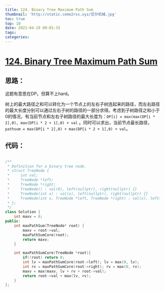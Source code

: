 ```yaml
---
title: 124. Binary Tree Maximum Path Sum
thumbnail: 'http://static.come2rss.xyz/尼尔机械.jpg'
toc: true
top: 10
date: 2021-04-19 09:01:33
tags:
categories:
---
```


# [124. Binary Tree Maximum Path Sum](https://leetcode-cn.com/problems/binary-tree-maximum-path-sum/)





## 思路：

这题有意思在DP。但算不上hard。

树上的最大路径之和可以转化为一个节点上的左右子树连起来的路径，而左右路径的最大长度分别可以通过左右子树的路径的一部分求得。考虑到子树路径之和小于0的情况，有当前节点和左右子树路径的最大长度为：`DP[i] = max(max(DP[i * 2],0), max(DP[i * 2 + 1],0) + val` 。同时可以求出，当前节点最长路径，`pathsum = max(DP[i * 2],0) + max(DP[i * 2 + 1],0) + val`。

<!-- more -->

## 代码：

```c++

/**
 * Definition for a binary tree node.
 * struct TreeNode {
 *     int val;
 *     TreeNode *left;
 *     TreeNode *right;
 *     TreeNode() : val(0), left(nullptr), right(nullptr) {}
 *     TreeNode(int x) : val(x), left(nullptr), right(nullptr) {}
 *     TreeNode(int x, TreeNode *left, TreeNode *right) : val(x), left(left), right(right) {}
 * };
 */
class Solution {
    int maxv = 0;
public:
    int maxPathSum(TreeNode* root) {
        maxv = root->val;
        maxPathSumCore(root);
        return maxv;
    }

    int maxPathSumCore(TreeNode *root){
        if(!root) return 0;
        int lv = maxPathSumCore(root->left); lv = max(0, lv);
        int rv = maxPathSumCore(root->right); rv = max(0, rv);
        maxv = max(maxv, lv + rv + root->val);
        return root->val + max(lv, rv);
    }
};
```

